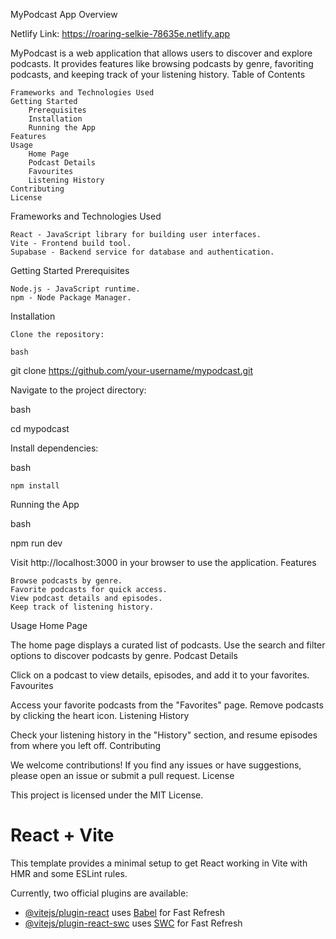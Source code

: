 MyPodcast App
Overview

Netlify Link: https://roaring-selkie-78635e.netlify.app

MyPodcast is a web application that allows users to discover and explore podcasts. It provides features like browsing podcasts by genre, favoriting podcasts, and keeping track of your listening history.
Table of Contents

    Frameworks and Technologies Used
    Getting Started
        Prerequisites
        Installation
        Running the App
    Features
    Usage
        Home Page
        Podcast Details
        Favourites
        Listening History
    Contributing
    License

Frameworks and Technologies Used

    React - JavaScript library for building user interfaces.
    Vite - Frontend build tool.
    Supabase - Backend service for database and authentication.

Getting Started
Prerequisites

    Node.js - JavaScript runtime.
    npm - Node Package Manager.

Installation

    Clone the repository:

    bash

git clone https://github.com/your-username/mypodcast.git

Navigate to the project directory:

bash

cd mypodcast

Install dependencies:

bash

    npm install

Running the App

bash

npm run dev

Visit http://localhost:3000 in your browser to use the application.
Features

    Browse podcasts by genre.
    Favorite podcasts for quick access.
    View podcast details and episodes.
    Keep track of listening history.

Usage
Home Page

The home page displays a curated list of podcasts. Use the search and filter options to discover podcasts by genre.
Podcast Details

Click on a podcast to view details, episodes, and add it to your favorites.
Favourites

Access your favorite podcasts from the "Favorites" page. Remove podcasts by clicking the heart icon.
Listening History

Check your listening history in the "History" section, and resume episodes from where you left off.
Contributing

We welcome contributions! If you find any issues or have suggestions, please open an issue or submit a pull request.
License

This project is licensed under the MIT License.


# React + Vite

This template provides a minimal setup to get React working in Vite with HMR and some ESLint rules.

Currently, two official plugins are available:

- [@vitejs/plugin-react](https://github.com/vitejs/vite-plugin-react/blob/main/packages/plugin-react/README.md) uses [Babel](https://babeljs.io/) for Fast Refresh
- [@vitejs/plugin-react-swc](https://github.com/vitejs/vite-plugin-react-swc) uses [SWC](https://swc.rs/) for Fast Refresh
